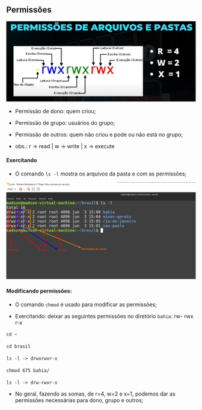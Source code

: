 ## Permissões

<img src="./assets/ranges_permissoes.png">

- Permissão de dono: quem criou;

- Permissão de grupo: usuários do grupo;

- Permissão de outros: quem não criou e pode ou não está no grupo;

- obs.: r -> read | w -> write | x -> execute


#### Exercitando

- O comando ` ls -l ` mostra os arquivos da pasta e com as permissões;

<img src="./assets/permissoes_ls-l.png">


#### Modificando permissões:

- O comando ` chmod ` é usado para modificar as permissões;

- Exercitando: deixar as seguintes permissões no diretório ` bahia `: rw- rwx r-x

```
cd ~

cd brasil

ls -l -> drwxrwxr-x

chmod 675 bahia/

ls -l -> drw-rwxr-x
```

- No geral, fazendo as somas, de r=4, w=2 e x=1, podemos dar as permissões necessárias para dono, grupo e outros;